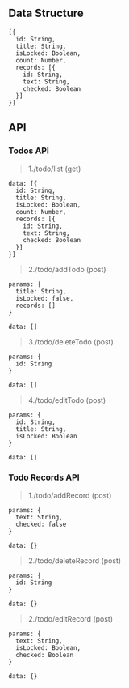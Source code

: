 ## Data Structure
```
[{
  id: String,
  title: String,
  isLocked: Boolean,
  count: Number,
  records: [{
    id: String,
    text: String,
    checked: Boolean
  }]
}]
```

## API

### Todos API
> 1./todo/list (get)
```
data: [{
  id: String,
  title: String,
  isLocked: Boolean,
  count: Number,
  records: [{
    id: String,
    text: String,
    checked: Boolean
  }]
}]
```

> 2./todo/addTodo (post)
```
params: {
  title: String,
  isLocked: false,
  records: []
}

data: []
```

> 3./todo/deleteTodo (post)
```
params: {
  id: String
}

data: []
```

> 4./todo/editTodo (post)
```
params: {
  id: String,
  title: String,
  isLocked: Boolean
}

data: []
```

### Todo Records API
> 1./todo/addRecord (post)
```
params: {
  text: String,
  checked: false
}

data: {}
```

> 2./todo/deleteRecord (post)
```
params: {
  id: String
}

data: {}
```

> 2./todo/editRecord (post)
```
params: {
  text: String,
  isLocked: Boolean,
  checked: Boolean
}

data: {}
```